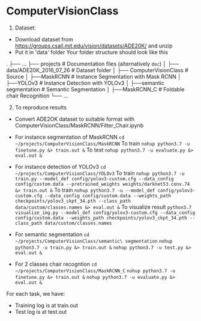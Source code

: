 # ComputerVisionClass

1. Dataset:
- Download dataset from https://groups.csail.mit.edu/vision/datasets/ADE20K/ and unzip
- Put it in 'data' folder
Your folder structure should look like this

.
├── ...
├── projects                        # Documentation files (alternatively `doc`)
│   ├── data/ADE20K_2016_07_26      # Dataset folder
│   ├── ComputerVisionClass         # Source 
│       ├──MaskRCNN                 # Instance Segmentation with Mask RCNN 
│       ├──YOLOv3                   # Instance Detection with YOLOv3
│       ├──semantic segmentation    # Semantic Segmentation
│       ├──MaskRCNN_C               # Foldable chair Recognition
└── ...

2. To reproduce results
- Convert ADE2OK dataset to suitable format with ComputerVisionClass/MaskRCNN/Filter_Chair.ipynb

- For instance segmentation of MaskRCNN
```cd ~/projects/ComputerVisionClass/MaskRCNN```
To train
```nohup python3.7 -u finetune.py &> train.out &```
To test
```nohup python3.7 -u evaluate.py &> eval.out &```

- For instance detection of YOLOv3
```cd ~/projects/ComputerVisionClass/YOLOv3```
To train
```nohup python3.7 -u train.py --model_def config/yolov3-custom.cfg --data_config config/custom.data --pretrained_weights weights/darknet53.conv.74 &> train.out &```
To train
```nohup python3.7 -u --model_def config/yolov3-custom.cfg --data_config config/custom.data --weights_path checkpoints/yolov3_ckpt_34.pth --class_path data/custom/classes.names &> eval.out &```
To visualize result
```python3.7 visualize_img.py --model_def config/yolov3-custom.cfg --data_config config/custom.data --weights_path checkpoints/yolov3_ckpt_34.pth --class_path data/custom/classes.names```

- For semantic segmentation 
```cd ~/projects/ComputerVisionClass/semantic\ segmentation```
```nohup python3.7 -u train.py &> train.out &```
```nohup python3.7 -u test.py &> eval.out &```

- For 2 classes chair recogntion
```cd ~/projects/ComputerVisionClass/MaskRCNN_C```
```nohup python3.7 -u finetune.py &> train.out &```
```nohup python3.7 -u evaluate.py &> eval.out &```

For each task, we have:
- Training log is at train.out
- Test log is at test.out